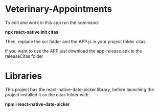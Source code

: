 # Veterinary-Appointments

To edit and work in this app run the command: 

**npx react-native init citas**

Then, replace the scr folder and the APP.js in your project folder citas.

If you want to use the APP just download the app-release.apk in the releaseCitas folder

# Libraries

This project has the react-native-date-picker library, before launching the project installed it on the citas folder with:

**npm i react-native-date-picker**
